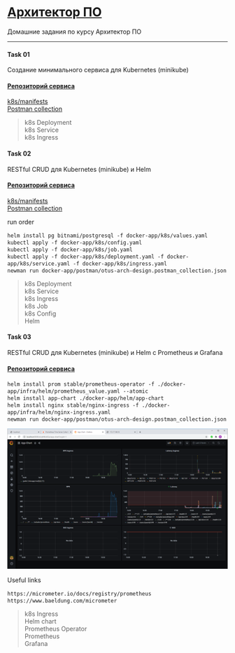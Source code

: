 # [Архитектор ПО](https://otus.ru/lessons/arhitektor-po/)

Домашние задания по курсу Архитектор ПО

---
#### Task 01
Создание минимального сервиса для Kubernetes (minikube)
#### [Репозиторий сервиса](https://github.com/reomor/otus-arch-2020-06-rem/tree/hw01/)

[k8s/manifests](https://github.com/reomor/otus-arch-2020-06-rem/tree/hw01/docker-app/k8s) <br>
[Postman collection](https://github.com/reomor/otus-arch-2020-06-rem/tree/hw01/docker-app/postman) <br>

> k8s Deployment <br>
> k8s Service <br>
> k8s Ingress <br>

#### Task 02
RESTful CRUD для Kubernetes (minikube) и Helm
#### [Репозиторий сервиса](https://github.com/reomor/otus-arch-2020-06-rem/tree/hw02/)

[k8s/manifests](https://github.com/reomor/otus-arch-2020-06-rem/tree/hw02/docker-app/k8s) <br>
[Postman collection](https://github.com/reomor/otus-arch-2020-06-rem/tree/hw02/docker-app/postman) <br>

run order
```
helm install pg bitnami/postgresql -f docker-app/k8s/values.yaml
kubectl apply -f docker-app/k8s/config.yaml
kubectl apply -f docker-app/k8s/job.yaml
kubectl apply -f docker-app/k8s/deployment.yaml -f docker-app/k8s/service.yaml -f docker-app/k8s/ingress.yaml
newman run docker-app/postman/otus-arch-design.postman_collection.json
```
> k8s Deployment <br>
> k8s Service <br>
> k8s Ingress <br>
> k8s Job <br>
> k8s Config <br>
> Helm <br>

#### Task 03
RESTful CRUD для Kubernetes (minikube) и Helm c Prometheus и Grafana
#### [Репозиторий сервиса](https://github.com/reomor/otus-arch-2020-06-rem/tree/hw03/)

```
helm install prom stable/prometheus-operator -f ./docker-app/infra/helm/prometheus_value.yaml --atomic
helm install app-chart ./docker-app/helm/app-chart
helm install nginx stable/nginx-ingress -f ./docker-app/infra/helm/nginx-ingress.yaml
newman run docker-app/postman/otus-arch-design.postman_collection.json
```

![Grafana Dashboards](./docker-app/infra/app-chart-graphana-board.png)

Useful links
```
https://micrometer.io/docs/registry/prometheus
https://www.baeldung.com/micrometer
```

> k8s Ingress <br>
> Helm chart <br>
> Prometheus Operator <br>
> Prometheus <br>
> Grafana <br>

